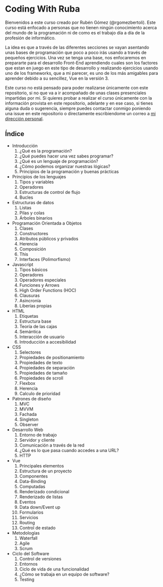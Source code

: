 Coding With Ruba
================

Bienvenidos a este curso creado por Rubén Gómez (@rgomezbertoli). Este curso está enfocado a personas que no tienen ningún conocimiento acerca del mundo de la programación ni de como es el trabajo día a día de la profesión de informático.

La idea es que a través de las diferentes secciones se vayan asentando unas bases de programación que poco a poco irás usando a través de pequeños ejercicios. Una vez se tenga una base, nos enfocaremos en prepararte para el desarrollo Front-End aprendiendo cuales son los factores que estan en juego en este tipo de desarrollo y realizando ejercicios usando uno de los frameworks, que a mi parecer, es uno de los más amigables para aprender debido a su sencillez, Vue en la versión 3.

Este curso no está pensado para poder realizarse únicamente con este repositorio, si no que va a ir acompañado de unas clases presenciales impartidas por mi. Si quieres probar a realizar el curso únicamente con la información provista en este repositorio, adelante y en ese caso, si tienes alguna duda o sugerencia, siempre puedes contactar conmigo poniendo una issue en este repositorio o directamente escribiendome un correo a [mi dirección personal](mailto:rgomez.bertoli@gmail.com).

Índice
------

- Introducción
  1. ¿Qué es la programación?
  2. ¿Qué puedes hacer una vez sabes programar?
  3. ¿Qué es un lenguaje de programación?
  4. ¿Cómo podemos organizar nuestras lógicas?
  5. Principios de la programación y buenas prácticas
- Principios de los lenguajes
  1. Tipos y variables
  2. Operadores
  3. Estructuras de control de flujo
  4. Bucles
- Estructuras de datos
  1. Listas
  2. Pilas y colas
  3. Árboles binarios
- Programación Orientada a Objetos
  1. Clases
  2. Constructores
  3. Atributos públicos y privados
  4. Herencia
  5. Composición
  6. This
  7. Interfaces (Polimorfismo)
- Javascript
  1. Tipos básicos
  2. Operadores
  3. Operadores especiales
  4. Funciones y Arrows
  5. High Order Functions (HOC)
  6. Clausuras
  7. Asincronía
  8. Liberías propias
- HTML
  1. Etiquetas
  2. Estructura base
  3. Teoría de las cajas
  4. Semántica
  5. Interacción de usuario
  6. Introducción a accesibilidad
- CSS
  1. Selectores
  2. Propiedades de positionamiento
  3. Propiedades de texto
  4. Propiedades de separación
  5. Propiedades de tamaño
  6. Propiedades de scroll
  7. Flexbox
  8. Herencia
  9. Calculo de prioridad
- Patrones de diseño
  1. MVC
  2. MVVM
  3. Fachada
  4. Singleton
  5. Observer
- Desarrollo Web
  1. Entorno de trabajo
  2. Servidor y cliente
  3. Comunicación a través de la red
  4. ¿Qué es lo que pasa cuando accedes a una URL?
  5. HTTP
- Vue
  1. Principales elementos
  2. Estructura de un proyecto
  3. Componentes
  4. Data-Binding
  5. Computadas
  6. Renderizado condicional
  7. Renderizado de listas
  8. Eventos
  9. Data down/Event up
  10. Formularios
  11. Servicios
  12. Routing
  13. Control de estado
- Metodologías
  1. Waterfall
  2. Agile
  3. Scrum
- Ciclo del Software
  1. Control de versiones
  2. Entornos
  3. Ciclo de vida de una funcionalidad
  4. ¿Cómo se trabaja en un equipo de software?
  5. Testing
